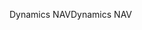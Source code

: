 <span data-ttu-id="baed5-101">Dynamics NAV</span><span class="sxs-lookup"><span data-stu-id="baed5-101">Dynamics NAV</span></span>